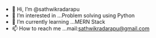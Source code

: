 - 👋 Hi, I’m @sathwikradarapu
- 👀 I’m interested in ...Problem solving using Python
- 🌱 I’m currently learning ...MERN Stack
- 📫 How to reach me ...mail:sathwikradarapu@gmail.com

